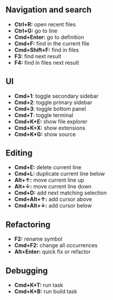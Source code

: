 ## Navigation and search

- **Ctrl+R:** open recent files
- **Ctrl+G:** go to line
- **Cmd+Enter:** go to definition
- **Cmd+F:** find in the current file
- **Cmd+Shift+F:** find in files
- **F3:** find next result
- **F4:** find in files next result

## UI

- **Cmd+1**: toggle secondary sidebar
- **Cmd+2**: toggle primary sidebar
- **Cmd+3**: toggle bottom panel
- **Cmd+T**: toggle terminal
- **Cmd+K+E:** show file explorer
- **Cmd+K+X:** show extensions
- **Cmd+K+G:** show source

## Editing

- **Cmd+E:** delete current line
- **Cmd+L:** duplicate current line below
- **Alt+↑:** move current line up
- **Alt+↓:** move current line down
- **Cmd+D:** add next matching selection
- **Cmd+Alt+↑:** add cursor above
- **Cmd+Alt+↓:** add cursor below

## Refactoring

- **F2:** rename symbol
- **Cmd+F2:** change all occurrences
- **Alt+Enter:** quick fix or refactor

## Debugging

- **Cmd+K+T:** run task
- **Cmd+K+B:** run build task
